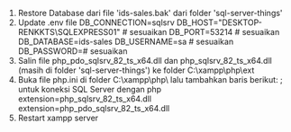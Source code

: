 1. Restore Database dari file 'ids-sales.bak' dari folder 'sql-server-things'
2. Update .env file
DB_CONNECTION=sqlsrv
DB_HOST="DESKTOP-RENKKTS\\SQLEXPRESS01" # sesuaikan
DB_PORT=53214 # sesuaikan
DB_DATABASE=ids-sales
DB_USERNAME=sa # sesuaikan
DB_PASSWORD=# sesuaikan
3. Salin file php_pdo_sqlsrv_82_ts_x64.dll dan php_sqlsrv_82_ts_x64.dll (masih di folder 'sql-server-things') ke folder C:\xampp\php\ext
4. Buka file php.ini di folder C:\xampp\php\ lalu tambahkan baris berikut:
; untuk koneksi SQL Server dengan php
extension=php_sqlsrv_82_ts_x64.dll
extension=php_pdo_sqlsrv_82_ts_x64.dll
5. Restart xampp server